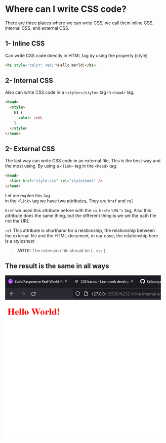 # Where can I write CSS code?

There are three places where we can write CSS, we call them inline CSS, internal CSS, and external CSS.

## 1- Inline CSS

Can write CSS code directly in HTML tag by using the property (style)

```html
<h1 style="color: red;">Hello World!</h1>
```

## 2- Internal CSS

Also can write CSS code in a `<style></style>` tag in `<head>` tag.

```html
<head>
  <style>
    h1 {
      color: red;
    }
  </style>
</head>
```

## 2- External CSS

The last way can write CSS code in an external file, This is the best way and the most using.
By using a `<link>` tag in the `<head>` tag.

```html
<head>
  <link href="style.css" rel="stylesheet" />
</head>
```

Let me explne this tag\
in the `<link>` tag we have two attributes, They are `href` and `rel`

`href` we used this attribute before with the `<a href="URL">` tag, Also this attribute does the same thing, but the different thing is we set the path file not the URL

`rel` This attribute is shorthand for a relationship, the relationship between the external file and the HTML document, in our case, the relationship here is a stylesheet

> **_NOTE:_** The extension file should be ( `.css` )

## The result is the same in all ways

![The result](images/result.png)
